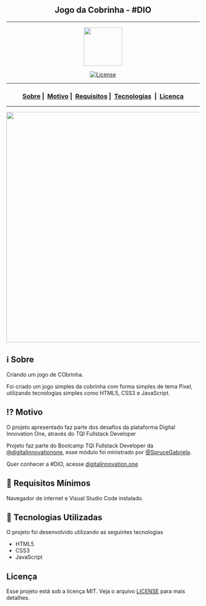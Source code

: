<h2 align="center">Jogo da Cobrinha - #DIO</h2>

___

<p align="center">
  <img src="https://user-images.githubusercontent.com/54115624/101105695-f706d800-35ac-11eb-9116-3c72f2a130c0.png" width="100" heigth="100">
</p>


<p align="center">
  <a href="https://github.com/joaolotjr/Memory-Game-JavaScript-DIO/blob/main/LICENSE.txt">
    <img alt="License" src="https://img.shields.io/badge/license-MIT-%23F8952D">
  </a>
</p>


___

<h3 align="center">
  <a href="#information_source-sobre">Sobre</a>&nbsp;|&nbsp;
  <a href="#interrobang-motivo">Motivo</a>&nbsp;|&nbsp;
  <a href="#seedling-requisitos-mínimos">Requisitos</a>&nbsp;|&nbsp;
  <a href="#rocket-tecnologias-utilizadas">Tecnologias</a> &nbsp;|&nbsp;
  <a href="#licença">Licença</a> 
</h3>

___

<p align="center">
  <img src="https://user-images.githubusercontent.com/102186193/187985522-2b143a0a-4722-4066-8424-5c40dea159db.png" width="600">
</p>

## :information_source: Sobre

Criando um jogo de CObrinha.

Foi criado um jogo simples da cobrinha com forma simples de tema Pixel, utilizando tecnologias simples como HTML5, CSS3 e JavaScript.

## :interrobang: Motivo

O projeto apresentado faz parte dos desafios da plataforma Digital Innovation One, através do TQI Fullstack Developer

Projeto faz parte do Bootcamp TQI Fullstack Developer da [@digitalinnovationone](https://github.com/digitalinnovationone), esse módulo foi ministrado por [@SpruceGabriela](https://github.com/SpruceGabriela).

Quer conhecer a #DIO, acesse [digitalinnovation.one](https://digitalinnovation.one/)

## :seedling: Requisitos Mínimos

Navegador de internet e Visual Studio Code instalado.

## :rocket: Tecnologias Utilizadas 

O projeto foi desenvolvido utilizando as seguintes tecnologias

- HTML5
- CSS3
- JavaScript


## Licença 

Esse projeto está sob a licença MIT. Veja o arquivo [LICENSE](LICENSE.txt) para mais detalhes.
